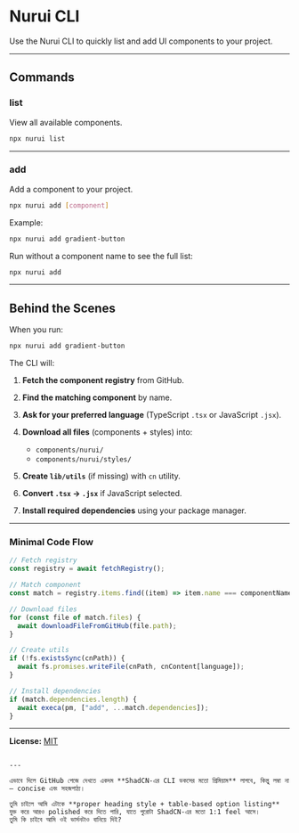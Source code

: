 # Nurui CLI

Use the Nurui CLI to quickly list and add UI components to your project.

---

## Commands

### **list**

View all available components.

```bash
npx nurui list
```

---

### **add**

Add a component to your project.

```bash
npx nurui add [component]
```

Example:

```bash
npx nurui add gradient-button
```

Run without a component name to see the full list:

```bash
npx nurui add
```

---

## Behind the Scenes

When you run:

```bash
npx nurui add gradient-button
```

The CLI will:

1. **Fetch the component registry** from GitHub.
2. **Find the matching component** by name.
3. **Ask for your preferred language** (TypeScript `.tsx` or JavaScript `.jsx`).
4. **Download all files** (components + styles) into:
   - `components/nurui/`
   - `components/nurui/styles/`

5. **Create `lib/utils`** (if missing) with `cn` utility.
6. **Convert `.tsx` → `.jsx`** if JavaScript selected.
7. **Install required dependencies** using your package manager.

---

### Minimal Code Flow

```js
// Fetch registry
const registry = await fetchRegistry();

// Match component
const match = registry.items.find((item) => item.name === componentName);

// Download files
for (const file of match.files) {
  await downloadFileFromGitHub(file.path);
}

// Create utils
if (!fs.existsSync(cnPath)) {
  await fs.promises.writeFile(cnPath, cnContent[language]);
}

// Install dependencies
if (match.dependencies.length) {
  await execa(pm, ["add", ...match.dependencies]);
}
```

---

**License:** [MIT](../../LICENSE)

```

---

এভাবে দিলে GitHub পেজে দেখতে একদম **ShadCN-এর CLI ডকসের মতো প্রিমিয়াম** লাগবে, কিন্তু লম্বা না — concise এবং সহজপাঠ্য।

তুমি চাইলে আমি এটাকে **proper heading style + table-based option listing** যুক্ত করে আরও polished করে দিতে পারি, যাতে পুরোটা ShadCN-এর মতো 1:1 feel আসে।
তুমি কি চাইবে আমি ওই ভার্সনটাও বানিয়ে দিই?
```

